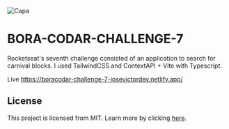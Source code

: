 ![Capa](https://user-images.githubusercontent.com/66215200/221615140-12f9420d-912c-4508-a6da-59ea89ae964c.jpg)
# BORA-CODAR-CHALLENGE-7

Rocketseat's seventh challenge consisted of an application to search for carnival blocks.
I used TailwindCSS and ContextAPI + Vite with Typescript.

Live https://boracodar-challenge-7-josevictordev.netlify.app/

## License

This project is licensed from MIT. Learn more by clicking [here](LICENSE).
